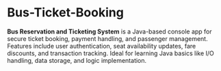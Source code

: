 # Bus-Ticket-Booking
**Bus Reservation and Ticketing System** is a Java-based console app for secure ticket booking, payment handling, and passenger management. Features include user authentication, seat availability updates, fare discounts, and transaction tracking. Ideal for learning Java basics like I/O handling, data storage, and logic implementation.
